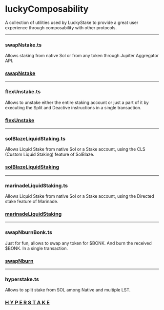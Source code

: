 # luckyComposability

A collection of utilities used by LuckyStake to provide a great user experience through composability with other protocols.
_____
### swapNstake.ts
Allows staking from native Sol or from any token through Jupiter Aggregator API.
### [swapNstake](https://luckystake.xyz/stake)
_____

### flexUnstake.ts
Allows to unstake either the entire staking account or just a part of it by executing the Split and Deactive instructions in a single transaction.
### [flexUnstake](https://luckystake.xyz/stake)
_____

### solBlazeLiquidStaking.ts
Allows Liquid Stake from native Sol or a Stake account, using the CLS (Custom Liquid Staking) feature of SolBlaze.
### [solBlazeLiquidStaking](https://luckystake.xyz/liquid-staking-bsol)
_____

### marinadeLiquidStaking.ts
Allows Liquid Stake from native Sol or a Stake account, using the Directed stake feature of Marinade.
### [marinadeLiquidStaking](https://luckystake.xyz/liquid-staking-msol)
_____
### swapNburnBonk.ts
Just for fun, allows to swap any token for $BONK. And burn the received $BONK. In a single transaction.
### [swapNburn](https://luckystake.xyz/swapnburn)
_____
### hyperstake.ts
Allows to split stake from SOL among Native and multiple LST.
### [H Y P E R S T A K E](https://luckystake.xyz/hyperstake)




